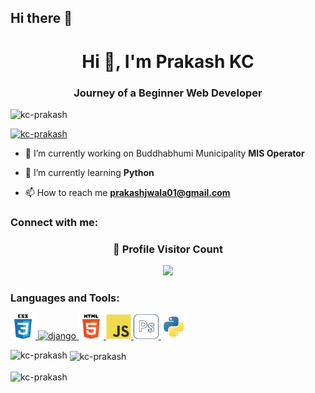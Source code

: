 ## Hi there 👋

<!--
**KC-Prakash/KC-Prakash** is a ✨ _special_ ✨ repository because its `README.md` (this file) appears on your GitHub profile.

Here are some ideas to get you started:

🔭 I’m currently working on beginner-level web development projects to strengthen my skills.
🌱 I’m currently learning HTML, CSS, JavaScript, and responsive design.
👯 I’m looking to collaborate on simple web development projects and practice real-world problem-solving.
🤔 I’m looking for help with improving JavaScript and understanding advanced web concepts.
💬 Ask me about my journey as a beginner in web development.
📫 How to reach me: prakashjwala01@gmail.com
⚡ Fun fact: I love discovering creative ways to solve coding challenges and enjoy learning through hands-on projects!
-->
<h1 align="center">Hi 👋, I'm Prakash KC</h1>
<h3 align="center">Journey of a Beginner Web Developer</h3>

<p align="left"> <img src="https://komarev.com/ghpvc/?username=kc-prakash&label=Profile%20views&color=0e75b6&style=flat" alt="kc-prakash" /> </p>

<p align="left"> <a href="https://github.com/ryo-ma/github-profile-trophy"><img src="https://github-profile-trophy.vercel.app/?username=kc-prakash" alt="kc-prakash" /></a> </p>

- 🔭 I’m currently working on Buddhabhumi Municipality **MIS Operator**

- 🌱 I’m currently learning **Python**

- 📫 How to reach me **prakashjwala01@gmail.com**

<h3 align="left">Connect with me:</h3>
<p align="left">
</p>
<div align=center>
  <h3><b>📍 Profile Visitor Count</b></h3>
</div>
    
<p align="center" >   
  <img src="https://profile-counter.glitch.me/kc_Prakash/count.svg" />  
</p>
<h3 align="left">Languages and Tools:</h3>
<p align="left"> <a href="https://www.w3schools.com/css/" target="_blank" rel="noreferrer"> <img src="https://raw.githubusercontent.com/devicons/devicon/master/icons/css3/css3-original-wordmark.svg" alt="css3" width="40" height="40"/> </a> <a href="https://www.djangoproject.com/" target="_blank" rel="noreferrer"> <img src="https://cdn.worldvectorlogo.com/logos/django.svg" alt="django" width="40" height="40"/> </a> <a href="https://www.w3.org/html/" target="_blank" rel="noreferrer"> <img src="https://raw.githubusercontent.com/devicons/devicon/master/icons/html5/html5-original-wordmark.svg" alt="html5" width="40" height="40"/> </a> <a href="https://developer.mozilla.org/en-US/docs/Web/JavaScript" target="_blank" rel="noreferrer"> <img src="https://raw.githubusercontent.com/devicons/devicon/master/icons/javascript/javascript-original.svg" alt="javascript" width="40" height="40"/> </a> <a href="https://www.photoshop.com/en" target="_blank" rel="noreferrer"> <img src="https://raw.githubusercontent.com/devicons/devicon/master/icons/photoshop/photoshop-line.svg" alt="photoshop" width="40" height="40"/> </a> <a href="https://www.python.org" target="_blank" rel="noreferrer"> <img src="https://raw.githubusercontent.com/devicons/devicon/master/icons/python/python-original.svg" alt="python" width="40" height="40"/> </a> </p>

<p><img align="left" src="https://github-readme-stats.vercel.app/api/top-langs?username=kc-prakash&show_icons=true&locale=en&layout=compact" alt="kc-prakash" /></p>

<p>&nbsp;<img align="center" src="https://github-readme-stats.vercel.app/api?username=kc-prakash&show_icons=true&locale=en" alt="kc-prakash" /></p>

<p><img align="center" src="https://github-readme-streak-stats.herokuapp.com/?user=kc-prakash&" alt="kc-prakash" /></p>
